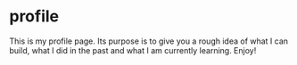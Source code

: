 # profile
This is my profile page. Its purpose is to give you a rough idea of what I can build, what I did in the past and what I am currently learning.
Enjoy!
